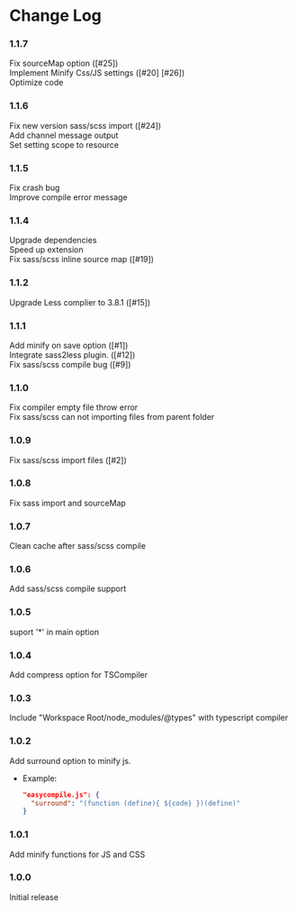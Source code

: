 # Change Log  
### 1.1.7
Fix sourceMap option ([#25])  
Implement Minify Css/JS settings ([#20] [#26])  
Optimize code  

### 1.1.6
Fix new version sass/scss import ([#24])  
Add channel message output  
Set setting scope to resource  

### 1.1.5
Fix crash bug  
Improve compile error message  

### 1.1.4
Upgrade dependencies  
Speed up extension  
Fix sass/scss inline source map ([#19])  

### 1.1.2
Upgrade Less complier to 3.8.1 ([#15])  

### 1.1.1
Add minify on save option ([#1])  
Integrate sass2less plugin. ([#12])  
Fix sass/scss compile bug ([#9])  

### 1.1.0
Fix compiler empty file throw error  
Fix sass/scss can not importing files from parent folder 

### 1.0.9
Fix sass/scss import files ([#2]) 

### 1.0.8
Fix sass import and sourceMap 

### 1.0.7
Clean cache after sass/scss compile 

### 1.0.6
Add sass/scss compile support 

### 1.0.5
suport '*' in main option 

### 1.0.4
Add compress option for TSCompiler 

### 1.0.3
Include "Workspace Root/node_modules/@types" with typescript compiler 

### 1.0.2

Add surround option to minify js. 
  * Example:
    ```json
    "easycompile.js": {
      "surround": "(function (define){ ${code} })(define)"
    }
    ```

### 1.0.1

Add minify functions for JS and CSS 

### 1.0.0

Initial release 
